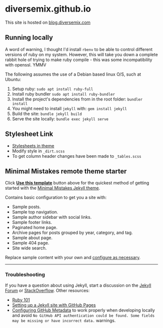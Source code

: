 # diversemix.github.io

This site is hosted on [blog.diversemix.com](http://blog.diversemix.com)

## Running locally

A word of warning, I thought I'd install `rbenv` to be able to control different versions of ruby on my system. However, this will take you down a complete rabbit hole of trying to make ruby compile - this was some incompatibility with openssl. YMMV 

The following assumes the use of a Debian based linux O/S, such at Ubuntu:

1. Setup ruby: `sudo apt install ruby-full` 
2. Install ruby bundler `sudo apt install ruby-bundler`
3. Install the project's dependencies from in the root folder: `bundler install`
4. You might need to install `jekyll` with: `gem install jekyll`
5. Build the site: `bundle jekyll build`
6. Serve the site locally: `bundle exec jekyll serve`

## Stylesheet Link

- [Stylesheets in theme](https://mmistakes.github.io/minimal-mistakes/docs/stylesheets/)
- Modify style in `_dirt.scss`
- To get column header changes have been made to  `_tables.scss`
  
## Minimal Mistakes remote theme starter

Click [**Use this template**](https://github.com/mmistakes/mm-github-pages-starter/generate) button above for the quickest method of getting started with the [Minimal Mistakes Jekyll theme](https://github.com/mmistakes/minimal-mistakes).

Contains basic configuration to get you a site with:

- Sample posts.
- Sample top navigation.
- Sample author sidebar with social links.
- Sample footer links.
- Paginated home page.
- Archive pages for posts grouped by year, category, and tag.
- Sample about page.
- Sample 404 page.
- Site wide search.

Replace sample content with your own and [configure as necessary](https://mmistakes.github.io/minimal-mistakes/docs/configuration/).

---

### Troubleshooting

If you have a question about using Jekyll, start a discussion on the [Jekyll Forum](https://talk.jekyllrb.com/) or [StackOverflow](https://stackoverflow.com/questions/tagged/jekyll). Other resources:

- [Ruby 101](https://jekyllrb.com/docs/ruby-101/)
- [Setting up a Jekyll site with GitHub Pages](https://jekyllrb.com/docs/github-pages/)
- [Configuring GitHub Metadata](https://github.com/jekyll/github-metadata/blob/master/docs/configuration.md#configuration) to work properly when developing locally and avoid `No GitHub API authentication could be found. Some fields may be missing or have incorrect data.` warnings.
